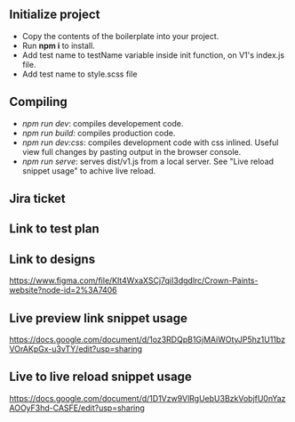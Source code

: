 ## Initialize project

- Copy the contents of the boilerplate into your project.
- Run **npm i** to install.
- Add test name to testName variable inside init function, on V1's index.js file.
- Add test name to style.scss file

## Compiling

- _npm run dev_: compiles developement code.
- _npm run build_: compiles production code.
- _npm run dev:css_: compiles development code with css inlined. Useful view full changes by pasting output in the browser console.
- _npm run serve_: serves dist/v1.js from a local server. See "Live reload snippet usage" to achive live reload.

## Jira ticket

## Link to test plan

## Link to designs

https://www.figma.com/file/Klt4WxaXSCj7qiI3dgdlrc/Crown-Paints-website?node-id=2%3A7406

## Live preview link snippet usage

https://docs.google.com/document/d/1oz3RDQpB1GjMAiWOtyJP5hz1U11bzVOrAKpGx-u3vTY/edit?usp=sharing

## Live to live reload snippet usage

https://docs.google.com/document/d/1D1Vzw9VlRgUebU3BzkVobjfU0nYazAOOyF3hd-CASFE/edit?usp=sharing

